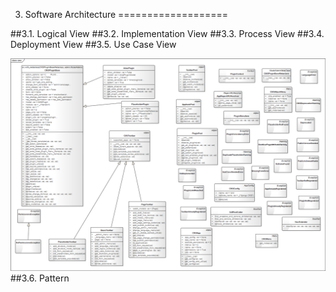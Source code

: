 3. Software Architecture
===================

##3.1. Logical View
##3.2. Implementation View
##3.3. Process View
##3.4. Deployment View
##3.5. Use Case View

![Use Case View - Labels](/ESOF-docs/images/use_case_view.png)
##3.6. Pattern




